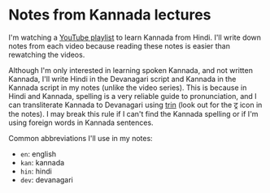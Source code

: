 # Notes from Kannada lectures

I'm watching a [YouTube playlist](https://www.youtube.com/playlist?list=PLOb5Wwt1GhOmfwBXC5IGuDvtNc-Ub8N1c)
to learn Kannada from Hindi. I'll write down notes from each video because
reading these notes is easier than rewatching the videos.

Although I'm only interested in learning spoken Kannada, and not written Kannada,
I'll write Hindi in the Devanagari script and Kannada in the Kannada script
in my notes (unlike the video series).
This is because in Hindi and Kannada, spelling is a very reliable guide to pronunciation,
and I can transliterate Kannada to Devanagari using [trin](https://sharmaeklavya2.github.io/trin/)
(look out for the
ट्र
icon in the notes).
I may break this rule if I can't find the Kannada spelling or
if I'm using foreign words in Kannada sentences.

Common abbreviations I'll use in my notes:

* `en`: english
* `kan`: kannada
* `hin`: hindi
* `dev`: devanagari
